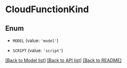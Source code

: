 # CloudFunctionKind


## Enum

* `MODEL` (value: `'model'`)

* `SCRIPT` (value: `'script'`)

[[Back to Model list]](../README.md#documentation-for-models) [[Back to API list]](../README.md#documentation-for-api-endpoints) [[Back to README]](../README.md)


